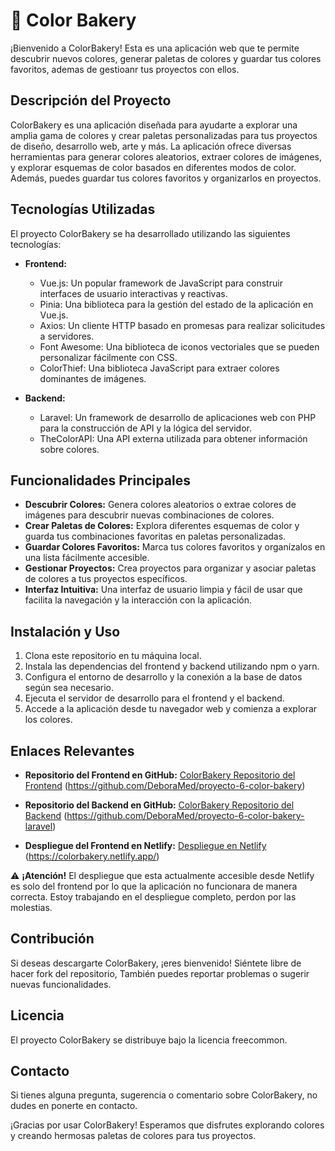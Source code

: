 # 🎨 Color Bakery

¡Bienvenido a ColorBakery! Esta es una aplicación web que te permite descubrir nuevos colores, generar paletas de colores y guardar tus colores favoritos, ademas de gestioanr tus proyectos con ellos.

## Descripción del Proyecto

ColorBakery es una aplicación diseñada para ayudarte a explorar una amplia gama de colores y crear paletas personalizadas para tus proyectos de diseño, desarrollo web, arte y más. La aplicación ofrece diversas herramientas para generar colores aleatorios, extraer colores de imágenes, y explorar esquemas de color basados en diferentes modos de color. Además, puedes guardar tus colores favoritos y organizarlos en proyectos.

## Tecnologías Utilizadas

El proyecto ColorBakery se ha desarrollado utilizando las siguientes tecnologías:

- **Frontend:**
    - Vue.js: Un popular framework de JavaScript para construir interfaces de usuario interactivas y reactivas.
    - Pinia: Una biblioteca para la gestión del estado de la aplicación en Vue.js.
    - Axios: Un cliente HTTP basado en promesas para realizar solicitudes a servidores.
    - Font Awesome: Una biblioteca de iconos vectoriales que se pueden personalizar fácilmente con CSS.
    - ColorThief: Una biblioteca JavaScript para extraer colores dominantes de imágenes.

- **Backend:**
    - Laravel: Un framework de desarrollo de aplicaciones web con PHP para la construcción de API y la lógica del servidor.
    - TheColorAPI: Una API externa utilizada para obtener información sobre colores.

## Funcionalidades Principales

- **Descubrir Colores:** Genera colores aleatorios o extrae colores de imágenes para descubrir nuevas combinaciones de colores.
- **Crear Paletas de Colores:** Explora diferentes esquemas de color y guarda tus combinaciones favoritas en paletas personalizadas.
- **Guardar Colores Favoritos:** Marca tus colores favoritos y organízalos en una lista fácilmente accesible.
- **Gestionar Proyectos:** Crea proyectos para organizar y asociar paletas de colores a tus proyectos específicos.
- **Interfaz Intuitiva:** Una interfaz de usuario limpia y fácil de usar que facilita la navegación y la interacción con la aplicación.

## Instalación y Uso

1. Clona este repositorio en tu máquina local.
2. Instala las dependencias del frontend y backend utilizando npm o yarn.
3. Configura el entorno de desarrollo y la conexión a la base de datos según sea necesario.
4. Ejecuta el servidor de desarrollo para el frontend y el backend.
5. Accede a la aplicación desde tu navegador web y comienza a explorar los colores.

## Enlaces Relevantes

- **Repositorio del Frontend en GitHub:** [ColorBakery Repositorio del Frontend](#) (https://github.com/DeboraMed/proyecto-6-color-bakery)
- **Repositorio del Backend en GitHub:** [ColorBakery Repositorio del Backend](#) (https://github.com/DeboraMed/proyecto-6-color-bakery-laravel)


- **Despliegue del Frontend en Netlify:** [Despliegue en Netlify](#) (https://colorbakery.netlify.app/)

⚠️ **¡Atención!** El despliegue que esta actualmente accesible desde Netlify es solo del frontend por lo que la aplicación no funcionara de manera correcta. Estoy trabajando en el despliegue completo, perdon por las molestias.

## Contribución

Si deseas descargarte ColorBakery, ¡eres bienvenido! Siéntete libre de hacer fork del repositorio, También puedes reportar problemas o sugerir nuevas funcionalidades.

## Licencia

El proyecto ColorBakery se distribuye bajo la licencia freecommon.
## Contacto

Si tienes alguna pregunta, sugerencia o comentario sobre ColorBakery, no dudes en ponerte en contacto.

¡Gracias por usar ColorBakery! Esperamos que disfrutes explorando colores y creando hermosas paletas de colores para tus proyectos.

